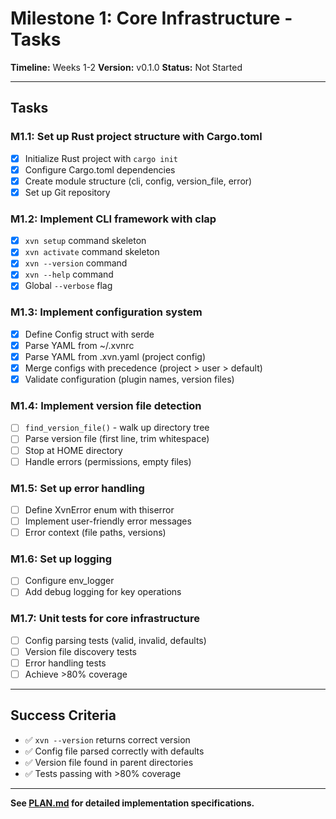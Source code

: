 # Milestone 1: Core Infrastructure - Tasks

**Timeline:** Weeks 1-2
**Version:** v0.1.0
**Status:** Not Started

---

## Tasks

### M1.1: Set up Rust project structure with Cargo.toml
- [x] Initialize Rust project with `cargo init`
- [x] Configure Cargo.toml dependencies
- [x] Create module structure (cli, config, version_file, error)
- [x] Set up Git repository

### M1.2: Implement CLI framework with clap
- [x] `xvn setup` command skeleton
- [x] `xvn activate` command skeleton
- [x] `xvn --version` command
- [x] `xvn --help` command
- [x] Global `--verbose` flag

### M1.3: Implement configuration system
- [x] Define Config struct with serde
- [x] Parse YAML from ~/.xvnrc
- [x] Parse YAML from .xvn.yaml (project config)
- [x] Merge configs with precedence (project > user > default)
- [x] Validate configuration (plugin names, version files)

### M1.4: Implement version file detection
- [ ] `find_version_file()` - walk up directory tree
- [ ] Parse version file (first line, trim whitespace)
- [ ] Stop at HOME directory
- [ ] Handle errors (permissions, empty files)

### M1.5: Set up error handling
- [ ] Define XvnError enum with thiserror
- [ ] Implement user-friendly error messages
- [ ] Error context (file paths, versions)

### M1.6: Set up logging
- [ ] Configure env_logger
- [ ] Add debug logging for key operations

### M1.7: Unit tests for core infrastructure
- [ ] Config parsing tests (valid, invalid, defaults)
- [ ] Version file discovery tests
- [ ] Error handling tests
- [ ] Achieve >80% coverage

---

## Success Criteria

- ✅ `xvn --version` returns correct version
- ✅ Config file parsed correctly with defaults
- ✅ Version file found in parent directories
- ✅ Tests passing with >80% coverage

---

**See [PLAN.md](./PLAN.md) for detailed implementation specifications.**

